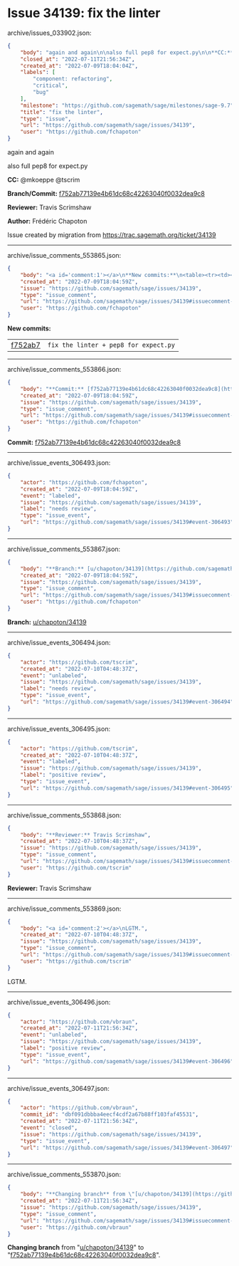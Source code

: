 # Issue 34139: fix the linter

archive/issues_033902.json:
```json
{
    "body": "again and again\n\nalso full pep8 for expect.py\n\n**CC:**  @mkoeppe @tscrim\n\n**Branch/Commit:** [f752ab77139e4b61dc68c42263040f0032dea9c8](https://github.com/sagemath/sagetrac-mirror/commit/f752ab77139e4b61dc68c42263040f0032dea9c8)\n\n**Reviewer:** Travis Scrimshaw\n\n**Author:** Fr\u00e9d\u00e9ric Chapoton\n\nIssue created by migration from https://trac.sagemath.org/ticket/34139\n\n",
    "closed_at": "2022-07-11T21:56:34Z",
    "created_at": "2022-07-09T18:04:04Z",
    "labels": [
        "component: refactoring",
        "critical",
        "bug"
    ],
    "milestone": "https://github.com/sagemath/sage/milestones/sage-9.7",
    "title": "fix the linter",
    "type": "issue",
    "url": "https://github.com/sagemath/sage/issues/34139",
    "user": "https://github.com/fchapoton"
}
```
again and again

also full pep8 for expect.py

**CC:**  @mkoeppe @tscrim

**Branch/Commit:** [f752ab77139e4b61dc68c42263040f0032dea9c8](https://github.com/sagemath/sagetrac-mirror/commit/f752ab77139e4b61dc68c42263040f0032dea9c8)

**Reviewer:** Travis Scrimshaw

**Author:** Frédéric Chapoton

Issue created by migration from https://trac.sagemath.org/ticket/34139





---

archive/issue_comments_553865.json:
```json
{
    "body": "<a id='comment:1'></a>\n**New commits:**\n<table><tr><td><a href=\"https://github.com/sagemath/sagetrac-mirror/commit/f752ab77139e4b61dc68c42263040f0032dea9c8\">f752ab7</a></td><td><code>fix the linter + pep8 for expect.py</code></td></tr></table>\n",
    "created_at": "2022-07-09T18:04:59Z",
    "issue": "https://github.com/sagemath/sage/issues/34139",
    "type": "issue_comment",
    "url": "https://github.com/sagemath/sage/issues/34139#issuecomment-553865",
    "user": "https://github.com/fchapoton"
}
```

<a id='comment:1'></a>
**New commits:**
<table><tr><td><a href="https://github.com/sagemath/sagetrac-mirror/commit/f752ab77139e4b61dc68c42263040f0032dea9c8">f752ab7</a></td><td><code>fix the linter + pep8 for expect.py</code></td></tr></table>




---

archive/issue_comments_553866.json:
```json
{
    "body": "**Commit:** [f752ab77139e4b61dc68c42263040f0032dea9c8](https://github.com/sagemath/sagetrac-mirror/commit/f752ab77139e4b61dc68c42263040f0032dea9c8)",
    "created_at": "2022-07-09T18:04:59Z",
    "issue": "https://github.com/sagemath/sage/issues/34139",
    "type": "issue_comment",
    "url": "https://github.com/sagemath/sage/issues/34139#issuecomment-553866",
    "user": "https://github.com/fchapoton"
}
```

**Commit:** [f752ab77139e4b61dc68c42263040f0032dea9c8](https://github.com/sagemath/sagetrac-mirror/commit/f752ab77139e4b61dc68c42263040f0032dea9c8)



---

archive/issue_events_306493.json:
```json
{
    "actor": "https://github.com/fchapoton",
    "created_at": "2022-07-09T18:04:59Z",
    "event": "labeled",
    "issue": "https://github.com/sagemath/sage/issues/34139",
    "label": "needs review",
    "type": "issue_event",
    "url": "https://github.com/sagemath/sage/issues/34139#event-306493"
}
```



---

archive/issue_comments_553867.json:
```json
{
    "body": "**Branch:** [u/chapoton/34139](https://github.com/sagemath/sagetrac-mirror/tree/u/chapoton/34139)",
    "created_at": "2022-07-09T18:04:59Z",
    "issue": "https://github.com/sagemath/sage/issues/34139",
    "type": "issue_comment",
    "url": "https://github.com/sagemath/sage/issues/34139#issuecomment-553867",
    "user": "https://github.com/fchapoton"
}
```

**Branch:** [u/chapoton/34139](https://github.com/sagemath/sagetrac-mirror/tree/u/chapoton/34139)



---

archive/issue_events_306494.json:
```json
{
    "actor": "https://github.com/tscrim",
    "created_at": "2022-07-10T04:48:37Z",
    "event": "unlabeled",
    "issue": "https://github.com/sagemath/sage/issues/34139",
    "label": "needs review",
    "type": "issue_event",
    "url": "https://github.com/sagemath/sage/issues/34139#event-306494"
}
```



---

archive/issue_events_306495.json:
```json
{
    "actor": "https://github.com/tscrim",
    "created_at": "2022-07-10T04:48:37Z",
    "event": "labeled",
    "issue": "https://github.com/sagemath/sage/issues/34139",
    "label": "positive review",
    "type": "issue_event",
    "url": "https://github.com/sagemath/sage/issues/34139#event-306495"
}
```



---

archive/issue_comments_553868.json:
```json
{
    "body": "**Reviewer:** Travis Scrimshaw",
    "created_at": "2022-07-10T04:48:37Z",
    "issue": "https://github.com/sagemath/sage/issues/34139",
    "type": "issue_comment",
    "url": "https://github.com/sagemath/sage/issues/34139#issuecomment-553868",
    "user": "https://github.com/tscrim"
}
```

**Reviewer:** Travis Scrimshaw



---

archive/issue_comments_553869.json:
```json
{
    "body": "<a id='comment:2'></a>\nLGTM.",
    "created_at": "2022-07-10T04:48:37Z",
    "issue": "https://github.com/sagemath/sage/issues/34139",
    "type": "issue_comment",
    "url": "https://github.com/sagemath/sage/issues/34139#issuecomment-553869",
    "user": "https://github.com/tscrim"
}
```

<a id='comment:2'></a>
LGTM.



---

archive/issue_events_306496.json:
```json
{
    "actor": "https://github.com/vbraun",
    "created_at": "2022-07-11T21:56:34Z",
    "event": "unlabeled",
    "issue": "https://github.com/sagemath/sage/issues/34139",
    "label": "positive review",
    "type": "issue_event",
    "url": "https://github.com/sagemath/sage/issues/34139#event-306496"
}
```



---

archive/issue_events_306497.json:
```json
{
    "actor": "https://github.com/vbraun",
    "commit_id": "dbf091dbbba4eecf4cdf2a67b88ff103faf45531",
    "created_at": "2022-07-11T21:56:34Z",
    "event": "closed",
    "issue": "https://github.com/sagemath/sage/issues/34139",
    "type": "issue_event",
    "url": "https://github.com/sagemath/sage/issues/34139#event-306497"
}
```



---

archive/issue_comments_553870.json:
```json
{
    "body": "**Changing branch** from \"[u/chapoton/34139](https://github.com/sagemath/sagetrac-mirror/tree/u/chapoton/34139)\" to \"[f752ab77139e4b61dc68c42263040f0032dea9c8](https://github.com/sagemath/sagetrac-mirror/commit/f752ab77139e4b61dc68c42263040f0032dea9c8)\".",
    "created_at": "2022-07-11T21:56:34Z",
    "issue": "https://github.com/sagemath/sage/issues/34139",
    "type": "issue_comment",
    "url": "https://github.com/sagemath/sage/issues/34139#issuecomment-553870",
    "user": "https://github.com/vbraun"
}
```

**Changing branch** from "[u/chapoton/34139](https://github.com/sagemath/sagetrac-mirror/tree/u/chapoton/34139)" to "[f752ab77139e4b61dc68c42263040f0032dea9c8](https://github.com/sagemath/sagetrac-mirror/commit/f752ab77139e4b61dc68c42263040f0032dea9c8)".
